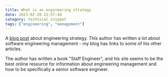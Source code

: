 ```yaml
---
title: What is an engineering strategy
date: 2023-02-20 12:57:44
category: technical.snippet
tags: ["engineering", "management"]
---
```


A [blog post](https://lethain.com/eng-strategies/) about engineering strategy. This author has
written a lot about software engineering management - my blog has links to some of his other
articles.

The author has written a book "Staff Engineer", and his site seems to be the best online resource
for information about engineering management and how to be specifically a senior software engineer.
